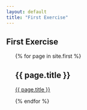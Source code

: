```yaml
---
layout: default
title: "First Exercise"
---
```


<div class="toc">
  <h2>First Exercise</h2>
  <ul>

  {% for page in site.first %}
  <h2>{{ page.title }}</h2>
  <p><a href="{{ item.url }}">{{ page.title }}</a></p>
  {% endfor %}

  </ul>
</div>
